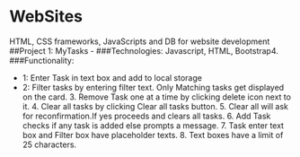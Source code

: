# WebSites
HTML, CSS frameworks, JavaScripts and DB for website development
##Project 1: MyTasks - 
    ###Technologies: 
        Javascript, HTML, Bootstrap4.
    ###Functionality:
*    1: Enter Task in text box and add to local storage
*    2: Filter tasks by entering filter text. Only Matching tasks get displayed on the card.
    3. Remove Task one at a time by clicking delete icon next to it.
    4. Clear all tasks by clicking Clear all tasks button.
    5. Clear all will ask for reconfirmation.If yes proceeds and clears all tasks.
    6. Add Task checks if any task is added else prompts a message.
    7. Task enter text box and Filter box have placeholder texts.
    8. Text boxes have a limit of 25 characters.
